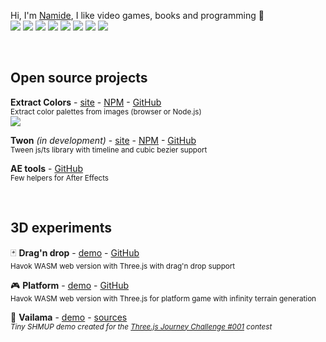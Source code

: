 Hi, I'm [Namide](https://namide.com/), I like video games, books and programming 🦄  
![](https://img.shields.io/badge/TypeScript-0?style=flat-square&logo=typescript&color=3178c6&logoColor=FFF)
![](https://img.shields.io/badge/three.js-0?style=flat-square&logo=three.js&color=efd81d&logoColor=000)
![](https://img.shields.io/badge/Vue.js-0?style=flat-square&logo=Vue.js&color=42b883&logoColor=FFF)
![](https://img.shields.io/badge/Blender_3D-0?style=flat-square&logo=Blender&color=f4792b&logoColor=FFF)
![](https://img.shields.io/badge/PixiJs-0?style=flat-square&logo=PixiJs&color=e72264&logoColor=000)
![](https://img.shields.io/badge/Node.js-0?style=flat-square&logo=Node.js&color=509941&logoColor=FFF)
![](https://img.shields.io/badge/Biome.js-0?style=flat-square&logo=Biome.js&color=60a5fa&logoColor=FFF)
![](https://img.shields.io/badge/VS_Code-0?style=flat-square&logo=VisualStudioCode&color=0066b8&logoColor=FFF)
<!-- ![](https://img.shields.io/badge/JavaScript-0?style=flat-square&logo=JavaScript&color=efd81d&logoColor=000)
![](https://img.shields.io/badge/SASS-0?style=flat-square&logo=SASS&color=bf4080&logoColor=FFF) -->

<br>

## Open source projects

**Extract Colors** - [site](https://extract-colors.namide.com/)  - [NPM](https://www.npmjs.com/package/extract-colors) - [GitHub](https://github.com/Namide/extract-colors)  
<sup>Extract color palettes from images (browser or Node.js)</sup>  
![](https://img.shields.io/npm/dt/extract-colors?style=flat-square&color=7F0)  

**Twon** _(in development)_ - [site](https://twon.namide.com/) - [NPM](https://www.npmjs.com/package/twon) - [GitHub](https://github.com/Namide/twon)  
<sup>Tween js/ts library with timeline and cubic bezier support</sup>

**AE tools** - [GitHub](https://github.com/Namide/AE-tools)  
<sup>Few helpers for After Effects</sup>

<br>

## 3D experiments

🃏 **Drag'n drop** - [demo](https://namide.github.io/havok-test/) - [GitHub](https://github.com/Namide/havok-test)  
<sup>Havok WASM web version with Three.js with drag'n drop support</sup>

🎮 **Platform** - [demo](https://namide.github.io/havok-test-2/) - [GitHub](https://github.com/Namide/havok-test-2)  
<sup>Havok WASM web version with Three.js for platform game with infinity terrain generation</sup>

👾 **Vailama** - [demo](https://vailama.namide.com/) - [sources](https://github.com/Namide/vailama)  
<sup>_Tiny SHMUP demo created for the [Three.js Journey Challenge #001](https://threejs-journey.com/) contest_</sup>

<!-- 🧊 **Aekino** - [sources](https://github.com/Namide/aekino)  
<sup>_WebGL render engine_</sup>

🧊 **MPGS** - [sources](https://github.com/Namide/mpgs)  
<sup>_Server/client for multiplayer mini games and chat_</sup>


## Helpers

**Share** - [sources](https://github.com/Namide/share)  
<sup>_Social networks share example_</sup>

**htaccess Gen** - [sources](https://github.com/Namide/htaccess-gen)  
<sup>_.htaccess and .htpassword generator_</sup> -->



  
<!--
![Namide github stats](https://github-readme-stats.vercel.app/api?username=Namide&show_icons=true&theme=dracula)

<img src="https://img.shields.io/static/v1?label=<LABEL>&message=<MESSAGE>&color=<COLOR>" align="right" />
brightgreengreenyellowgreenyelloworangeredbluelightgrey
successimportantcriticalinformationalinactive
bluevioletff69b49cf
-->

<!--
Here are some ideas to get you started: 👋

- 🔭 I’m currently working on ...
- 🌱 I’m currently learning ...
- 👯 I’m looking to collaborate on ...
- 🤔 I’m looking for help with ...
- 💬 Ask me about ...
- 📫 How to reach me: ...
- 😄 Pronouns: ...
- ⚡ Fun fact: ...
-->
